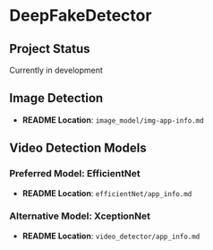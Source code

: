 # DeepFakeDetector

## Project Status
Currently in development

## Image Detection
- **README Location**: `image_model/img-app-info.md`

## Video Detection Models

### Preferred Model: EfficientNet
- **README Location**: `efficientNet/app_info.md`

### Alternative Model: XceptionNet
- **README Location**: `video_detector/app_info.md`
